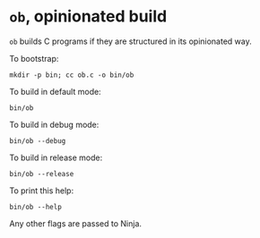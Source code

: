 `ob`, opinionated build
=======================

`ob` builds C programs if they are structured in its opinionated way.

To bootstrap:

    mkdir -p bin; cc ob.c -o bin/ob

To build in default mode:

    bin/ob

To build in debug mode:

    bin/ob --debug

To build in release mode:

    bin/ob --release

To print this help:

    bin/ob --help

Any other flags are passed to Ninja.
